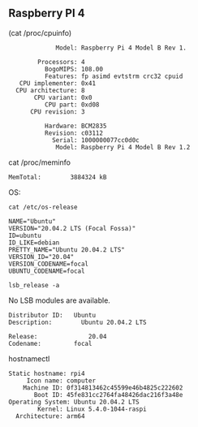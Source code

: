 ## Raspberry PI 4

(cat /proc/cpuinfo)


                 Model: Raspberry Pi 4 Model B Rev 1.

            Processors: 4
              BogoMIPS: 108.00
              Features: fp asimd evtstrm crc32 cpuid
       CPU implementer: 0x41
      CPU architecture: 8
           CPU variant: 0x0
              CPU part: 0xd08
          CPU revision: 3

              Hardware: BCM2835
              Revision: c03112
                Serial: 1000000077cc0d0c
                 Model: Raspberry Pi 4 Model B Rev 1.2
 
cat /proc/meminfo

    MemTotal:        3884324 kB
 
OS:

    cat /etc/os-release

    NAME="Ubuntu"
    VERSION="20.04.2 LTS (Focal Fossa)"
    ID=ubuntu
    ID_LIKE=debian
    PRETTY_NAME="Ubuntu 20.04.2 LTS"
    VERSION_ID="20.04"
    VERSION_CODENAME=focal
    UBUNTU_CODENAME=focal

    lsb_release -a

  No LSB modules are available.

    Distributor ID:   Ubuntu
    Description:        Ubuntu 20.04.2 LTS

    Release:              20.04
    Codename:         focal

hostnamectl

    Static hostname: rpi4
         Icon name: computer
        Machine ID: 0f314813462c45599e46b4825c222602
           Boot ID: 45fe831cc2764fa48426dac216f3a48e
    Operating System: Ubuntu 20.04.2 LTS
            Kernel: Linux 5.4.0-1044-raspi
      Architecture: arm64
      
